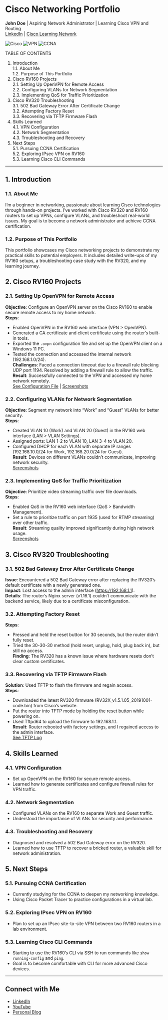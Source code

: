 # Cisco Networking Portfolio
**John Doe** | Aspiring Network Administrator | Learning Cisco VPN and Routing  
[LinkedIn](https://linkedin.com/in/your-profile) | [Cisco Learning Network](https://learningnetwork.cisco.com/your-profile)

![Cisco](https://img.shields.io/badge/Cisco-Networking-blue) ![VPN](https://img.shields.io/badge/Skill-VPN-green) ![CCNA](https://img.shields.io/badge/CCNA-In%20Progress-orange)

TABLE OF CONTENTS

1. Introduction  
   1.1. About Me  
   1.2. Purpose of This Portfolio  
2. Cisco RV160 Projects  
   2.1. Setting Up OpenVPN for Remote Access  
   2.2. Configuring VLANs for Network Segmentation  
   2.3. Implementing QoS for Traffic Prioritization  
3. Cisco RV320 Troubleshooting  
   3.1. 502 Bad Gateway Error After Certificate Change  
   3.2. Attempting Factory Reset  
   3.3. Recovering via TFTP Firmware Flash  
4. Skills Learned  
   4.1. VPN Configuration  
   4.2. Network Segmentation  
   4.3. Troubleshooting and Recovery  
5. Next Steps  
   5.1. Pursuing CCNA Certification  
   5.2. Exploring IPsec VPN on RV160  
   5.3. Learning Cisco CLI Commands

---

## 1. Introduction

### 1.1. About Me
I’m a beginner in networking, passionate about learning Cisco technologies through hands-on projects. I’ve worked with Cisco RV320 and RV160 routers to set up VPNs, configure VLANs, and troubleshoot real-world issues. My goal is to become a network administrator and achieve CCNA certification.

### 1.2. Purpose of This Portfolio
This portfolio showcases my Cisco networking projects to demonstrate my practical skills to potential employers. It includes detailed write-ups of my RV160 setups, a troubleshooting case study with the RV320, and my learning journey.

## 2. Cisco RV160 Projects

### 2.1. Setting Up OpenVPN for Remote Access
**Objective**: Configure an OpenVPN server on the Cisco RV160 to enable secure remote access to my home network.  
**Steps**:  
- Enabled OpenVPN in the RV160 web interface (VPN > OpenVPN).  
- Generated a CA certificate and client certificate using the router’s built-in tools.  
- Exported the `.ovpn` configuration file and set up the OpenVPN client on a Windows 11 PC.  
- Tested the connection and accessed the internal network (192.168.1.0/24).  
**Challenges**: Faced a connection timeout due to a firewall rule blocking UDP port 1194. Resolved by adding a firewall rule to allow the traffic.  
**Result**: Successfully connected to the VPN and accessed my home network remotely.  
[See Configuration File](rv160-openvpn-config.ovpn) | [Screenshots](screenshots/rv160-openvpn-setup.png)

### 2.2. Configuring VLANs for Network Segmentation
**Objective**: Segment my network into “Work” and “Guest” VLANs for better security.  
**Steps**:  
- Created VLAN 10 (Work) and VLAN 20 (Guest) in the RV160 web interface (LAN > VLAN Settings).  
- Assigned ports: LAN 1-2 to VLAN 10, LAN 3-4 to VLAN 20.  
- Configured DHCP for each VLAN with separate IP ranges (192.168.10.0/24 for Work, 192.168.20.0/24 for Guest).  
**Result**: Devices on different VLANs couldn’t communicate, improving network security.  
[Screenshots](screenshots/rv160-vlan-config.png)

### 2.3. Implementing QoS for Traffic Prioritization
**Objective**: Prioritize video streaming traffic over file downloads.  
**Steps**:  
- Enabled QoS in the RV160 web interface (QoS > Bandwidth Management).  
- Set a rule to prioritize traffic on port 1935 (used for RTMP streaming) over other traffic.  
**Result**: Streaming quality improved significantly during high network usage.  
[Screenshots](screenshots/rv160-qos-config.png)

## 3. Cisco RV320 Troubleshooting

### 3.1. 502 Bad Gateway Error After Certificate Change
**Issue**: Encountered a 502 Bad Gateway error after replacing the RV320’s default certificate with a newly generated one.  
**Impact**: Lost access to the admin interface (https://192.168.1.1).  
**Details**: The router’s Nginx server (v1.16.1) couldn’t communicate with the backend service, likely due to a certificate misconfiguration.

### 3.2. Attempting Factory Reset
**Steps**:  
- Pressed and held the reset button for 30 seconds, but the router didn’t fully reset.  
- Tried the 30-30-30 method (hold reset, unplug, hold, plug back in), but still no access.  
**Finding**: The RV320 has a known issue where hardware resets don’t clear custom certificates.

### 3.3. Recovering via TFTP Firmware Flash
**Solution**: Used TFTP to flash the firmware and regain access.  
**Steps**:  
- Downloaded the latest RV320 firmware (RV32X_v1.5.1.05_20191001-code.bin) from Cisco’s website.  
- Put the router into TFTP mode by holding the reset button while powering on.  
- Used Tftpd64 to upload the firmware to 192.168.1.1.  
**Result**: Router rebooted with factory settings, and I regained access to the admin interface.  
[See TFTP Log](logs/rv320-tftp-recovery.log)

## 4. Skills Learned

### 4.1. VPN Configuration
- Set up OpenVPN on the RV160 for secure remote access.  
- Learned how to generate certificates and configure firewall rules for VPN traffic.

### 4.2. Network Segmentation
- Configured VLANs on the RV160 to separate Work and Guest traffic.  
- Understood the importance of VLANs for security and performance.

### 4.3. Troubleshooting and Recovery
- Diagnosed and resolved a 502 Bad Gateway error on the RV320.  
- Learned how to use TFTP to recover a bricked router, a valuable skill for network administration.

## 5. Next Steps

### 5.1. Pursuing CCNA Certification
- Currently studying for the CCNA to deepen my networking knowledge.  
- Using Cisco Packet Tracer to practice configurations in a virtual lab.

### 5.2. Exploring IPsec VPN on RV160
- Plan to set up an IPsec site-to-site VPN between two RV160 routers in a lab environment.

### 5.3. Learning Cisco CLI Commands
- Starting to use the RV160’s CLI via SSH to run commands like `show running-config` and `ping`.  
- Goal is to become comfortable with CLI for more advanced Cisco devices.

---

## Connect with Me
- [LinkedIn](https://linkedin.com/in/your-profile)
- [YouTube](https://youtube.com/your-channel)
- [Personal Blog](https://your-blog.com)
